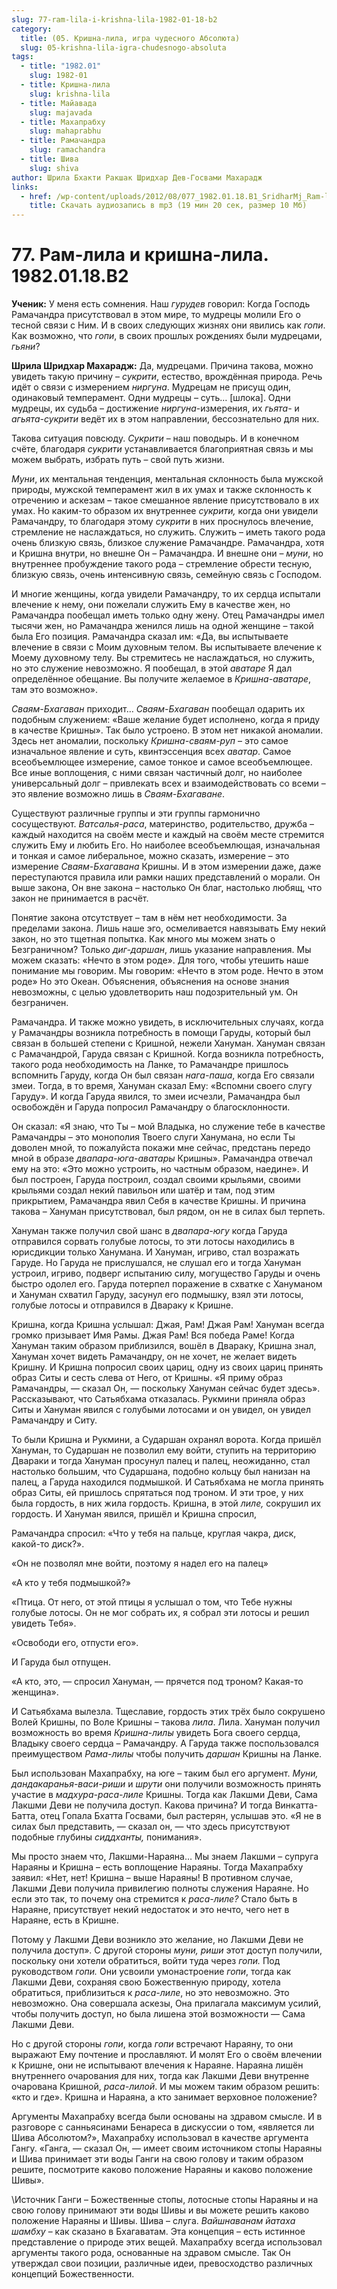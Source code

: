 ```yaml
---
slug: 77-ram-lila-i-krishna-lila-1982-01-18-b2
category:
  title: (05. Кришна-лила, игра чудесного Абсолюта)
  slug: 05-krishna-lila-igra-chudesnogo-absoluta
tags:
  - title: "1982.01"
    slug: 1982-01
  - title: Кришна-лила
    slug: krishna-lila
  - title: Майавада
    slug: majavada
  - title: Махапрабху
    slug: mahaprabhu
  - title: Рамачандра
    slug: ramachandra
  - title: Шива
    slug: shiva
author: Шрила Бхакти Ракшак Шридхар Дев-Госвами Махарадж
links:
  - href: /wp-content/uploads/2012/08/077_1982.01.18.B1_SridharMj_Ram-lila_i_krishna-lila.mp3
    title: Скачать аудиозапись в mp3 (19 мин 20 сек, размер 10 Мб)
---
```


# 77. Рам-лила и кришна-лила. 1982.01.18.B2

**Ученик:** У меня есть сомнения. Наш *гурудев* говорил: Когда Господь Рамачандра присутствовал в этом мире, то мудрецы молили Его о тесной связи с Ним. И в своих следующих жизнях они явились как *гопи*. Как возможно, что *гопи*, в своих прошлых рождениях были мудрецами, *гьяни*?

**Шрила Шридхар Махарадж:** Да, мудрецами. Причина такова, можно увидеть такую причину – *сукрити*, естество, врождённая природа. Речь идёт о связи с измерением *ниргуна*. Мудрецам не присущ один, одинаковый темперамент. Одни мудрецы – суть… [шлока]. Одни мудрецы, их судьба – достижение *ниргуна*-измерения, их *гьята-* и *агьята-сукрити* ведёт их в этом направлении, бессознательно для них.

Такова ситуация повсюду. *Сукрити* – наш поводырь. И в конечном счёте, благодаря *сукрити* устанавливается благоприятная связь и мы можем выбрать, избрать путь – свой путь жизни.

*Муни*, их ментальная тенденция, ментальная склонность была мужской природы, мужской темперамент жил в их умах и также склонность к отречению и аскезам – такое смешанное явление присутствовало в их умах. Но каким-то образом их внутреннее *сукрити,* когда они увидели Рамачандру, то благодаря этому *сукрити* в них проснулось влечение, стремление не наслаждаться, но служить. Служить – иметь такого рода очень близкую связь, близкое служение Рамачандре. Рамачандра, хотя и Кришна внутри, но внешне Он – Рамачандра. И внешне они – *муни*, но внутреннее пробуждение такого рода – стремление обрести тесную, близкую связь, очень интенсивную связь, семейную связь с Господом.

И многие женщины, когда увидели Рамачандру, то их сердца испытали влечение к нему, они пожелали служить Ему в качестве жен, но Рамачандра пообещал иметь только одну жену. Отец Рамачандры имел тысячи жен, но Рамачандра женился лишь на одной женщине – такой была Его позиция. Рамачандра сказал им: «Да, вы испытываете влечение в связи с Моим духовным телом. Вы испытываете влечение к Моему духовному телу. Вы стремитесь не наслаждаться, но служить, но это служение невозможно. Я пообещал, в этой *аватаре* Я дал определённое обещание. Вы получите желаемое в *Кришна-аватаре*, там это возможно».

*Сваям-Бхагаван* приходит… *Сваям-Бхагаван* пообещал одарить их подобным служением: «Ваше желание будет исполнено, когда я приду в качестве Кришны». Так было устроено. В этом нет никакой аномалии. Здесь нет аномалии, поскольку *Кришна-сваям-руп* – это самое изначальное явление и суть, квинтэссенция всех *аватар*. Самое всеобъемлющее измерение, самое тонкое и самое всеобъемлющее. Все иные воплощения, с ними связан частичный долг, но наиболее универсальный долг – привлекать всех и взаимодействовать со всеми – это явление возможно лишь в *Сваям-Бхагаване*.

Существуют различные группы и эти группы гармонично сосуществуют. *Ватсалья-раса*, материнство, родительство, дружба – каждый находится на своём месте и каждый на своём месте стремится служить Ему и любить Его. Но наиболее всеобъемлющая, изначальная и тонкая и самое либеральное, можно сказать, измерение – это измерение *Сваям-Бхагавана* Кришны. И в этом измерении даже, даже переступаются правила или рамки наших представлений о морали. Он выше закона, Он вне закона – настолько Он благ, настолько любящ, что закон не принимается в расчёт.

Понятие закона отсутствует – там в нём нет необходимости. За пределами закона. Лишь наше эго, осмеливается навязывать Ему некий закон, но это тщетная попытка. Как много мы можем знать о Безграничном? Только *диг-даршан*, лишь указание направления. Мы можем сказать: «Нечто в этом роде». Для того, чтобы утешить наше понимание мы говорим. Мы говорим: «Нечто в этом роде. Нечто в этом роде» Но это Океан. Объяснения, объяснения на основе знания невозможны, с целью удовлетворить наш подозрительный ум. Он безграничен.

Рамачандра. И также можно увидеть, в исключительных случаях, когда у Рамачандры возникла потребность в помощи Гаруды, который был связан в большей степени с Кришной, нежели Хануман. Хануман связан с Рамачандрой, Гаруда связан с Кришной. Когда возникла потребность, такого рода необходимость на Ланке, то Рамачандре пришлось вспомнить Гаруду, когда Он был связан *нага-паша*, когда Его связали змеи. Тогда, в то время, Хануман сказал Ему: «Вспомни своего слугу Гаруду». И когда Гаруда явился, то змеи исчезли, Рамачандра был освобождён и Гаруда попросил Рамачандру о благосклонности.

Он сказал: «Я знаю, что Ты – мой Владыка, но служение тебе в качестве Рамачандры – это монополия Твоего слуги Ханумана, но если Ты доволен мной, то пожалуйста покажи мне сейчас, предстань передо мной в образе *двапара-юга-аватары* Кришны». Рамачандра отвечал ему на это: «Это можно устроить, но частным образом, наедине». И был построен, Гаруда построил, создал своими крыльями, своими крыльями создал некий павильон или шатёр и там, под этим прикрытием, Рамачандра явил Себя в качестве Кришны. И причина такова – Хануман присутствовал, был рядом, он не в силах был терпеть.

Хануман также получил свой шанс в *двапара-югу* когда Гаруда отправился сорвать голубые лотосы, то эти лотосы находились в юрисдикции только Ханумана. И Хануман, игриво, стал возражать Гаруде. Но Гаруда не прислушался, не слушал его и тогда Хануман устроил, игриво, подверг испытанию силу, могущество Гаруды и очень быстро одолел его. Гаруда потерпел поражение в схватке с Хануманом и Хануман схватил Гаруду, засунул его подмышку, взял эти лотосы, голубые лотосы и отправился в Двараку к Кришне.

Кришна, когда Кришна услышал: Джая, Рам! Джая Рам! Хануман всегда громко призывает Имя Рамы. Джая Рам! Вся победа Раме! Когда Хануман таким образом приблизился, вошёл в Двараку, Кришна знал, Хануман хочет видеть Рамачандру, он не хочет, не желает видеть Кришну. И Кришна попросил своих цариц, одну из своих цариц принять образ Ситы и сесть слева от Него, от Кришны. «Я приму образ Рамачандры, — сказал Он, — поскольку Хануман сейчас будет здесь». Рассказывают, что Сатьябхама отказалась. Рукмини приняла образ Ситы и Хануман явился с голубыми лотосами и он увидел, он увидел Рамачандру и Ситу.

То были Кришна и Рукмини, а Сударшан охранял ворота. Когда пришёл Хануман, то Сударшан не позволил ему войти, ступить на территорию Двараки и тогда Хануман просунул палец и палец, неожиданно, стал настолько большим, что Сударшана, подобно кольцу был нанизан на палец, а Гаруда находился подмышкой. И Сатьябхама не могла принять образ Ситы, ей пришлось спрятаться под троном. И эти трое, у них была гордость, в них жила гордость. Кришна, в этой *лиле,* сокрушил их гордость. И Хануман явился, пришёл и Кришна спросил,

Рамачандра спросил: «Что у тебя на пальце, круглая чакра, диск, какой-то диск?».

«Он не позволял мне войти, поэтому я надел его на палец»

«А кто у тебя подмышкой?»

«Птица. От него, от этой птицы я услышал о том, что Тебе нужны голубые лотосы. Он не мог собрать их, я собрал эти лотосы и решил увидеть Тебя».

«Освободи его, отпусти его».

И Гаруда был отпущен.

«А кто, это, — спросил Хануман, — прячется под троном? Какая-то женщина».

И Сатьябхама вылезла. Тщеславие, гордость этих трёх было сокрушено Волей Кришны, по Воле Кришны – такова *лила*. Лила. Хануман получил возможность во время *Кришна-лилы* увидеть Бога своего сердца, Владыку своего сердца – Рамачандру. А Гаруда также поспользовался преимуществом *Рама-лилы* чтобы получить *даршан* Кришны на Ланке.

Был использован Махапрабху, на юге – таким был его аргумент. *Муни,* *дандакаранья-васи-риши* и *шрути* они получили возможность принять участие в *мадхура-раса-лиле* Кришны. Тогда как Лакшми Деви, Сама Лакшми Деви не получила доступ. Какова причина? И тогда Винкатта-Батта, отец Гопала Бхатта Госвами, был растерян, услышав это. «Я не в силах был представить, — сказал он, — что здесь присутствуют подобные глубины *сиддханты,* понимания».

Мы просто знаем что, Лакшми-Нараяна… Мы знаем Лакшми – супруга Нараяны и Кришна – есть воплощение Нараяны. Тогда Махапрабху заявил: «Нет, нет! Кришна – выше Нараяны! В противном случае, Лакшми Деви получила привилегию полноты служения Нараяне. Но если это так, то почему она стремится к *раса-лиле?* Стало быть в Нараяне, присутствует некий недостаток и это нечто, чего нет в Нараяне, есть в Кришне.

Потому у Лакшми Деви возникло это желание, но Лакшми Деви не получила доступ». С другой стороны *муни, риши* этот доступ получили, поскольку они хотели обратиться, войти туда через *гопи.* Под руководством *гопи.* Они усвоили умонастроение *гопи*, тогда как Лакшми Деви, сохраняя свою Божественную природу, хотела обратиться, приблизиться к *раса-лиле*, но это невозможно. Это невозможно. Она совершала аскезы, Она прилагала максимум усилий, чтобы получить доступ, но была лишена этой возможности — Сама Лакшми Деви.

Но с другой стороны *гопи*, когда *гопи* встречают Нараяну, то они выражают Ему почтение и прославляют. И молят Его о своём влечении к Кришне, они не испытывают влечения к Нараяне. Нараяна лишён внутреннего очарования для них, тогда как Лакшми Деви внутренне очарована Кришной, *раса-лилой*. И мы можем таким образом решить: «кто и где». Кришна и Нараяна, а кто занимает верховное положение?

Аргументы Махапрабху всегда были основаны на здравом смысле. И в разговоре с санньясинами Бенареса в дискуссии о том, «является ли Шива Абсолютом?», Махапрабху использовал в качестве аргумента Гангу. «Ганга, — сказал Он, — имеет своим источником стопы Нараяны и Шива принимает эти воды Ганги на свою голову и таким образом решите, посмотрите каково положение Нараяны и каково положение Шивы».

\Источник Ганги – Божественные стопы, лотосные стопы Нараяны и на свою голову принимают эти воды Шивы и вы можете решить каково положение Нараяны и Шивы. Шива – слуга. *Вайшнаванам йатаха шамбху* – как сказано в Бхагаватам. Эта концепция – есть истинное представление о природе этих вещей. Махапрабху всегда использовал аргументы такого рода, основанные на здравом смысле. Так Он утверждал свои позиции, различные идеи, превосходство различных концепций Божественности.

